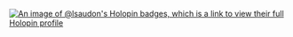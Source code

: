 [![An image of @lsaudon's Holopin badges, which is a link to view their full Holopin profile](https://holopin.me/lsaudon)](https://holopin.io/@lsaudon)
